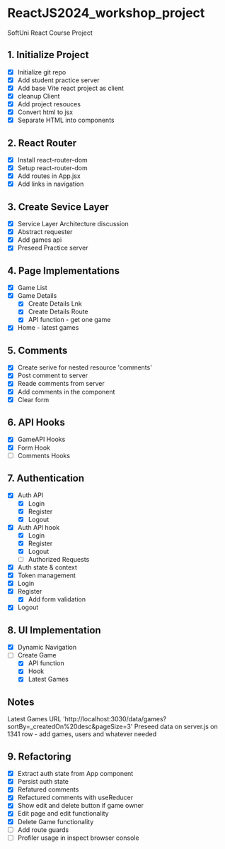 # ReactJS2024_workshop_project
SoftUni React Course Project

## 1. Initialize Project
- [x] Initialize git repo
- [x] Add student practice server
- [x] Add base Vite react project as client
- [x] cleanup Client
- [x] Add project resouces
- [x] Convert html to jsx
- [x] Separate HTML into components

## 2. React Router
- [x] Install react-router-dom
- [x] Setup react-router-dom
- [x] Add routes in App.jsx
- [x] Add links in navigation

## 3. Create Sevice Layer
- [x] Service Layer Architecture discussion
- [x] Abstract requester
- [x] Add games api
- [x] Preseed Practice server

## 4. Page Implementations
- [x] Game List
- [x] Game Details 
  - [x] Create Details Lnk
  - [x] Create Details Route
  - [x] API function - get one game
- [x] Home - latest games

## 5. Comments
- [x] Create serive for nested resource 'comments'
- [x] Post comment to server
- [x] Reade comments from server
- [x] Add comments in the component
- [x] Clear form

## 6. API Hooks
- [x] GameAPI Hooks
- [x] Form Hook
- [ ] Comments Hooks

## 7. Authentication
- [x] Auth API
  - [x] Login
  - [x] Register
  - [x] Logout
- [x] Auth API hook
  - [x] Login
  - [x] Register
  - [x] Logout
  - [ ] Authorized Requests
- [x] Auth state & context
- [x] Token management
- [x] Login
- [x] Register
  - [x] Add form validation
- [x] Logout

## 8. UI Implementation
- [x] Dynamic Navigation
- [ ] Create Game
  - [x] API function
  - [x] Hook
  - [x] Latest Games

## Notes
Latest Games URL 'http://localhost:3030/data/games?sortBy=_createdOn%20desc&pageSize=3'
Preseed data on server.js on 1341 row - add games, users and whatever needed
  
## 9. Refactoring
- [x] Extract auth state from App component
- [x] Persist auth state
- [x] Refatured comments 
- [x] Refactured comments with useReducer
- [x] Show edit and delete button if game owner
- [x] Edit page and edit functionality
- [x] Delete Game functionality
- [ ] Add route guards
- [ ] Profiler usage in inspect browser console
